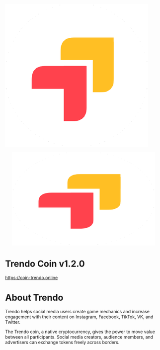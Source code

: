 ![image](https://github.com/trendo-official/trendo-master/blob/master/src/test/Trendo%20logo.png)
<p align="center">
  <img width="460" height="300" src="https://github.com/trendo-official/trendo-master/blob/master/src/test/Trendo%20logo.png">
</p>


Trendo Coin  v1.2.0
=====================================

https://coin-trendo.online

About Trendo
=====================================

Trendo helps social media users create game mechanics and increase engagement with their content on Instagram, Facebook, TikTok, VK, and Twitter. 

The Trendo coin, a native cryptocurrency, gives the power to move value between all participants. Social media creators, audience members, and advertisers can exchange tokens freely across borders.
